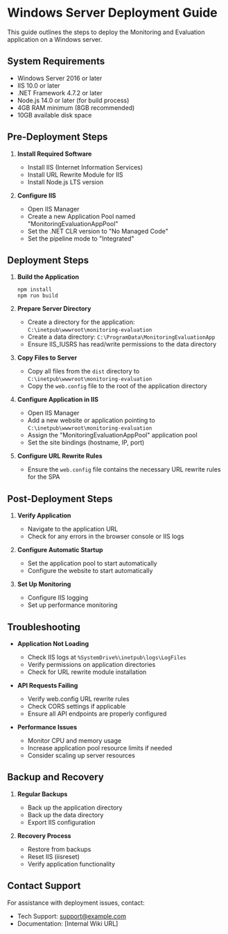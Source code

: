 
# Windows Server Deployment Guide

This guide outlines the steps to deploy the Monitoring and Evaluation application on a Windows server.

## System Requirements

- Windows Server 2016 or later
- IIS 10.0 or later
- .NET Framework 4.7.2 or later
- Node.js 14.0 or later (for build process)
- 4GB RAM minimum (8GB recommended)
- 10GB available disk space

## Pre-Deployment Steps

1. **Install Required Software**
   - Install IIS (Internet Information Services)
   - Install URL Rewrite Module for IIS
   - Install Node.js LTS version

2. **Configure IIS**
   - Open IIS Manager
   - Create a new Application Pool named "MonitoringEvaluationAppPool"
   - Set the .NET CLR version to "No Managed Code"
   - Set the pipeline mode to "Integrated"

## Deployment Steps

1. **Build the Application**
   ```
   npm install
   npm run build
   ```

2. **Prepare Server Directory**
   - Create a directory for the application: `C:\inetpub\wwwroot\monitoring-evaluation`
   - Create a data directory: `C:\ProgramData\MonitoringEvaluationApp`
   - Ensure IIS_IUSRS has read/write permissions to the data directory

3. **Copy Files to Server**
   - Copy all files from the `dist` directory to `C:\inetpub\wwwroot\monitoring-evaluation`
   - Copy the `web.config` file to the root of the application directory

4. **Configure Application in IIS**
   - Open IIS Manager
   - Add a new website or application pointing to `C:\inetpub\wwwroot\monitoring-evaluation`
   - Assign the "MonitoringEvaluationAppPool" application pool
   - Set the site bindings (hostname, IP, port)

5. **Configure URL Rewrite Rules**
   - Ensure the `web.config` file contains the necessary URL rewrite rules for the SPA

## Post-Deployment Steps

1. **Verify Application**
   - Navigate to the application URL
   - Check for any errors in the browser console or IIS logs

2. **Configure Automatic Startup**
   - Set the application pool to start automatically
   - Configure the website to start automatically

3. **Set Up Monitoring**
   - Configure IIS logging
   - Set up performance monitoring

## Troubleshooting

- **Application Not Loading**
  - Check IIS logs at `%SystemDrive%\inetpub\logs\LogFiles`
  - Verify permissions on application directories
  - Check for URL rewrite module installation

- **API Requests Failing**
  - Verify web.config URL rewrite rules
  - Check CORS settings if applicable
  - Ensure all API endpoints are properly configured

- **Performance Issues**
  - Monitor CPU and memory usage
  - Increase application pool resource limits if needed
  - Consider scaling up server resources

## Backup and Recovery

1. **Regular Backups**
   - Back up the application directory
   - Back up the data directory
   - Export IIS configuration

2. **Recovery Process**
   - Restore from backups
   - Reset IIS (iisreset)
   - Verify application functionality

## Contact Support

For assistance with deployment issues, contact:
- Tech Support: support@example.com
- Documentation: [Internal Wiki URL]
